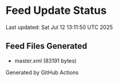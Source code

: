 # Feed Update Status
Last updated: Sat Jul 12 13:11:50 UTC 2025

## Feed Files Generated
- master.xml (83191 bytes)

Generated by GitHub Actions
